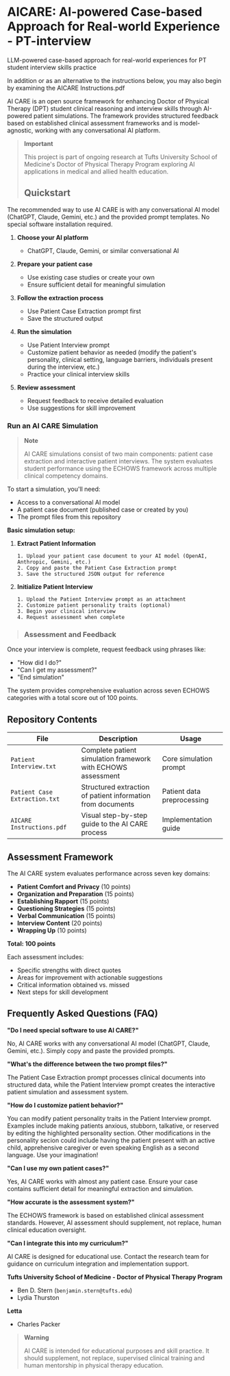 # AICARE: AI-powered Case-based Approach for Real-world Experience - PT-interview
LLM-powered case-based approach for real-world experiences for PT student interview skills practice

In addition or as an alternative to the instructions below, you may also begin by examining the AICARE Instructions.pdf

AI CARE is an open source framework for enhancing Doctor of Physical Therapy (DPT) student clinical reasoning and interview skills through AI-powered patient simulations. The framework provides structured feedback based on established clinical assessment frameworks and is model-agnostic, working with any conversational AI platform.
> **Important**
> 
> This project is part of ongoing research at Tufts University School of Medicine's Doctor of Physical Therapy Program exploring AI applications in medical and allied health education.
>
> ## Quickstart

The recommended way to use AI CARE is with any conversational AI model (ChatGPT, Claude, Gemini, etc.) and the provided prompt templates. No special software installation required.

1. **Choose your AI platform**
   - ChatGPT, Claude, Gemini, or similar conversational AI

2. **Prepare your patient case**
   - Use existing case studies or create your own
   - Ensure sufficient detail for meaningful simulation

3. **Follow the extraction process**
   - Use Patient Case Extraction prompt first
   - Save the structured output

4. **Run the simulation**
   - Use Patient Interview prompt
   - Customize patient behavior as needed (modify the patient's personality, clinical setting, language barriers, individuals present during the interview, etc.)
   - Practice your clinical interview skills

5. **Review assessment**
   - Request feedback to receive detailed evaluation
   - Use suggestions for skill improvement

### Run an AI CARE Simulation

> **Note**
> 
> AI CARE simulations consist of two main components: patient case extraction and interactive patient interviews. The system evaluates student performance using the ECHOWS framework across multiple clinical competency domains.

To start a simulation, you'll need:
- Access to a conversational AI model
- A patient case document (published case or created by you)
- The prompt files from this repository

**Basic simulation setup:**

1. **Extract Patient Information**
   ```
   1. Upload your patient case document to your AI model (OpenAI, Anthropic, Gemini, etc.)
   2. Copy and paste the Patient Case Extraction prompt
   3. Save the structured JSON output for reference
   ```

2. **Initialize Patient Interview**
   ```
   1. Upload the Patient Interview prompt as an attachment
   2. Customize patient personality traits (optional)
   3. Begin your clinical interview
   4. Request assessment when complete
   ```
>
> ### Assessment and Feedback

Once your interview is complete, request feedback using phrases like:
- "How did I do?"
- "Can I get my assessment?"
- "End simulation"

The system provides comprehensive evaluation across seven ECHOWS categories with a total score out of 100 points.

## Repository Contents

| File | Description | Usage |
|------|-------------|-------|
| `Patient Interview.txt` | Complete patient simulation framework with ECHOWS assessment | Core simulation prompt |
| `Patient Case Extraction.txt` | Structured extraction of patient information from documents | Patient data preprocessing |
| `AICARE Instructions.pdf` | Visual step-by-step guide to the AI CARE process | Implementation guide |

## Assessment Framework

The AI CARE system evaluates performance across seven key domains:

- **Patient Comfort and Privacy** (10 points)
- **Organization and Preparation** (15 points)
- **Establishing Rapport** (15 points)
- **Questioning Strategies** (15 points)
- **Verbal Communication** (15 points)
- **Interview Content** (20 points)
- **Wrapping Up** (10 points)

**Total: 100 points**

Each assessment includes:
- Specific strengths with direct quotes
- Areas for improvement with actionable suggestions
- Critical information obtained vs. missed
- Next steps for skill development

## Frequently Asked Questions (FAQ)

**"Do I need special software to use AI CARE?"**

No, AI CARE works with any conversational AI model (ChatGPT, Claude, Gemini, etc.). Simply copy and paste the provided prompts.

**"What's the difference between the two prompt files?"**

The Patient Case Extraction prompt processes clinical documents into structured data, while the Patient Interview prompt creates the interactive patient simulation and assessment system.

**"How do I customize patient behavior?"**

You can modify patient personality traits in the Patient Interview prompt. Examples include making patients anxious, stubborn, talkative, or reserved by editing the highlighted personality section. Other modifications in the personality secion could include having the patient present with an active child, apprehensive caregiver or even speaking English as a second language. Use your imagination!

**"Can I use my own patient cases?"**

Yes, AI CARE works with almost any patient case. Ensure your case contains sufficient detail for meaningful extraction and simulation.

**"How accurate is the assessment system?"**

The ECHOWS framework is based on established clinical assessment standards. However, AI assessment should supplement, not replace, human clinical education oversight.

**"Can I integrate this into my curriculum?"**

AI CARE is designed for educational use. Contact the research team for guidance on curriculum integration and implementation support.

**Tufts University School of Medicine - Doctor of Physical Therapy Program**
- Ben D. Stern (`benjamin.stern@tufts.edu`)
- Lydia Thurston

**Letta**
- Charles Packer

> **Warning**
> 
> AI CARE is intended for educational purposes and skill practice. It should supplement, not replace, supervised clinical training and human mentorship in physical therapy education.
